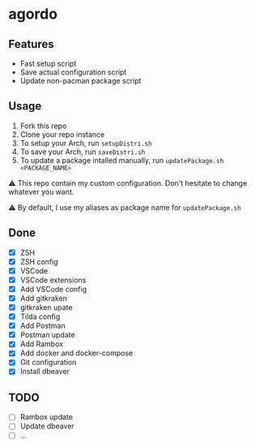 # agordo

## Features

-   Fast setup script
-   Save actual configuration script
-   Update non-pacman package script

## Usage

1. Fork this repo
2. Clone your repo instance
3. To setup your Arch, run `setupDistri.sh`
4. To save your Arch, run `saveDistri.sh`
5. To update a package intalled manually, run `updatePackage.sh <PACKAGE_NAME>`

⚠️ This repo contain my custom configuration. Don't hesitate to change whatever you want.

⚠️ By default, I use my aliases as package name for `updatePackage.sh`

## Done

-   [x] ZSH
-   [x] ZSH config
-   [x] VSCode
-   [x] VSCode extensions
-   [x] Add VSCode config
-   [x] Add gitkraken
-   [x] gitkraken upate
-   [x] Tilda config
-   [x] Add Postman
-   [x] Postman update
-   [x] Add Rambox
-   [x] Add docker and docker-compose
-   [x] Git configuration
-   [x] Install dbeaver

## TODO

-   [ ] Rambox update
-   [ ] Update dbeaver
-   [ ] ...
